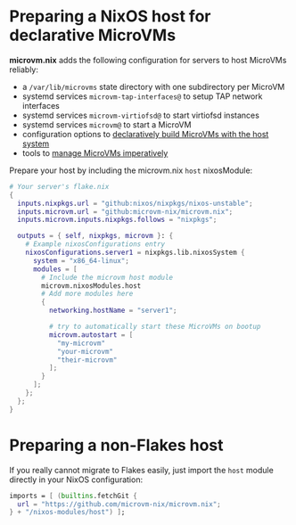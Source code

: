 # Preparing a NixOS host for declarative MicroVMs

**microvm.nix** adds the following configuration for servers to
host MicroVMs reliably:

- a `/var/lib/microvms` state directory with one subdirectory per MicroVM
- systemd services `microvm-tap-interfaces@` to setup TAP network interfaces
- systemd services `microvm-virtiofsd@` to start virtiofsd instances
- systemd services `microvm@` to start a MicroVM
- configuration options to [declaratively build MicroVMs with the host
  system](./declarative.md)
- tools to [manage MicroVMs imperatively](./microvm-command.md)

Prepare your host by including the microvm.nix `host` nixosModule:

```nix
# Your server's flake.nix
{
  inputs.nixpkgs.url = "github:nixos/nixpkgs/nixos-unstable";
  inputs.microvm.url = "github:microvm-nix/microvm.nix";
  inputs.microvm.inputs.nixpkgs.follows = "nixpkgs";

  outputs = { self, nixpkgs, microvm }: {
    # Example nixosConfigurations entry
    nixosConfigurations.server1 = nixpkgs.lib.nixosSystem {
      system = "x86_64-linux";
      modules = [
        # Include the microvm host module
        microvm.nixosModules.host
        # Add more modules here
        {
          networking.hostName = "server1";

          # try to automatically start these MicroVMs on bootup
          microvm.autostart = [
            "my-microvm"
            "your-microvm"
            "their-microvm"
          ];
        }
      ];
    };
  };
}
```

# Preparing a non-Flakes host

If you really cannot migrate to Flakes easily, just import the `host`
module directly in your NixOS configuration:

```nix
imports = [ (builtins.fetchGit {
  url = "https://github.com/microvm-nix/microvm.nix";
} + "/nixos-modules/host") ];
```
